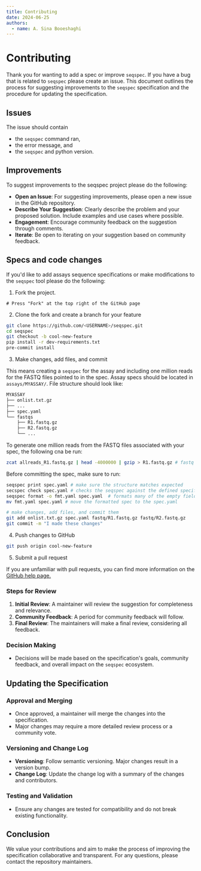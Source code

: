 ```yaml
---
title: Contributing
date: 2024-06-25
authors:
  - name: A. Sina Booeshaghi
---
```


# Contributing

Thank you for wanting to add a spec or improve `seqspec`. If you have a bug that is related to `seqspec` please create an issue. This document outlines the process for suggesting improvements to the `seqspec` specification and the procedure for updating the specification.

## Issues

The issue should contain

- the `seqspec` command ran,
- the error message, and
- the `seqspec` and python version.

## Improvements

To suggest improvements to the seqspec project please do the following:

- **Open an Issue**: For suggesting improvements, please open a new issue in the GitHub repository.
- **Describe Your Suggestion**: Clearly describe the problem and your proposed solution. Include examples and use cases where possible.
- **Engagement**: Encourage community feedback on the suggestion through comments.
- **Iterate**: Be open to iterating on your suggestion based on community feedback.

## Specs and code changes

If you'd like to add assays sequence specifications or make modifications to the `seqspec` tool please do the following:

1. Fork the project.

```
# Press "Fork" at the top right of the GitHub page
```

2. Clone the fork and create a branch for your feature

```bash
git clone https://github.com/<USERNAME>/seqspec.git
cd seqspec
git checkout -b cool-new-feature
pip install -r dev-requirements.txt
pre-commit install
```

3. Make changes, add files, and commit

This means creating a `seqspec` for the assay and including one million reads for the FASTQ files pointed to in the spec. Assay specs should be located in `assays/MYASSAY/`. File structure should look like:

```bash
MYASSAY
├── onlist.txt.gz
├── ...
├── spec.yaml
└── fastqs
    ├── R1.fastq.gz
    ├── R2.fastq.gz
    └── ...
```

To generate one million reads from the FASTQ files associated with your spec, the following cna be run:

```bash
zcat allreads_R1.fastq.gz | head -4000000 | gzip > R1.fastq.gz # fastq files has 4 lines per record so 1 million records = 4 million lines
```

Before committing the spec, make sure to run:

```bash
seqspec print spec.yaml # make sure the structure matches expected
secspec check spec.yaml # checks the seqspec against the defined specification
seqspec format -o fmt.yaml spec.yaml  # formats many of the empty fields
mv fmt.yaml spec.yaml # move the formatted spec to the spec.yaml
```

```bash
# make changes, add files, and commit them
git add onlist.txt.gz spec.yaml fastq/R1.fastq.gz fastq/R2.fastq.gz
git commit -m "I made these changes"
```

4. Push changes to GitHub

```bash
git push origin cool-new-feature
```

5. Submit a pull request

If you are unfamiliar with pull requests, you can find more information on the [GitHub help page.](https://help.github.com/en/github/collaborating-with-issues-and-pull-requests/about-pull-requests)

### Steps for Review

1. **Initial Review**: A maintainer will review the suggestion for completeness and relevance.
2. **Community Feedback**: A period for community feedback will follow.
3. **Final Review**: The maintainers will make a final review, considering all feedback.

### Decision Making

- Decisions will be made based on the specification's goals, community feedback, and overall impact on the `seqspec` ecosystem.

## Updating the Specification

### Approval and Merging

- Once approved, a maintainer will merge the changes into the specification.
- Major changes may require a more detailed review process or a community vote.

### Versioning and Change Log

- **Versioning**: Follow semantic versioning. Major changes result in a version bump.
- **Change Log**: Update the change log with a summary of the changes and contributors.

### Testing and Validation

- Ensure any changes are tested for compatibility and do not break existing functionality.

## Conclusion

We value your contributions and aim to make the process of improving the specification collaborative and transparent. For any questions, please contact the repository maintainers.
